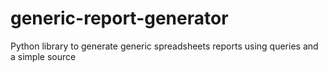 # generic-report-generator
Python library to generate generic spreadsheets reports using queries and a simple source
